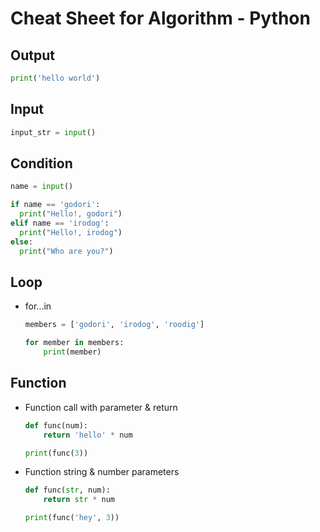 
# Cheat Sheet for Algorithm - Python

## Output
```python
print('hello world')
```

## Input
```python
input_str = input()
```

## Condition
```python
name = input()

if name == 'godori':
  print("Hello!, godori")
elif name == 'irodog':
  print("Hello!, irodog")
else:
  print("Who are you?")
```

## Loop
- for...in
    ```python
    members = ['godori', 'irodog', 'roodig']

    for member in members:
        print(member)
    ```

## Function

- Function call with parameter & return
    ```python
    def func(num):
        return 'hello' * num

    print(func(3))
    ```

- Function string & number parameters
    ```python
    def func(str, num):
        return str * num

    print(func('hey', 3))
    ```

